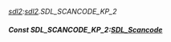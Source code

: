 _[sdl2](../../modules/sdl2/sdl2-module.md):[sdl2](../../modules/sdl2/sdl2-module.md).SDL\_SCANCODE\_KP\_2_
##### Const SDL\_SCANCODE\_KP\_2:[SDL_Scancode](../../modules/sdl2/sdl2-sdl_scancode.md)
